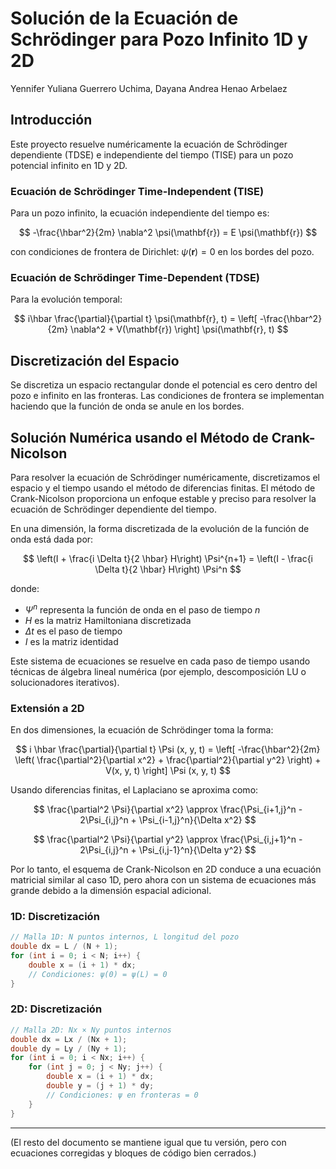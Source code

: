 # Solución de la Ecuación de Schrödinger para Pozo Infinito 1D y 2D

Yennifer Yuliana Guerrero Uchima, Dayana Andrea Henao Arbelaez

## Introducción

Este proyecto resuelve numéricamente la ecuación de Schrödinger dependiente (TDSE) e independiente del tiempo (TISE) para un pozo potencial infinito en 1D y 2D.

### Ecuación de Schrödinger Time-Independent (TISE)

Para un pozo infinito, la ecuación independiente del tiempo es:

$$
-\frac{\hbar^2}{2m} \nabla^2 \psi(\mathbf{r}) = E \psi(\mathbf{r})
$$

con condiciones de frontera de Dirichlet: $\psi(\mathbf{r}) = 0$ en los bordes del pozo.

### Ecuación de Schrödinger Time-Dependent (TDSE)

Para la evolución temporal:

$$
i\hbar \frac{\partial}{\partial t} \psi(\mathbf{r}, t) = \left[ -\frac{\hbar^2}{2m} \nabla^2 + V(\mathbf{r}) \right] \psi(\mathbf{r}, t)
$$

## Discretización del Espacio

Se discretiza un espacio rectangular donde el potencial es cero dentro del pozo e infinito en las fronteras. Las condiciones de frontera se implementan haciendo que la función de onda se anule en los bordes.

## Solución Numérica usando el Método de Crank-Nicolson

Para resolver la ecuación de Schrödinger numéricamente, discretizamos el espacio y el tiempo usando el método de diferencias finitas. El método de Crank-Nicolson proporciona un enfoque estable y preciso para resolver la ecuación de Schrödinger dependiente del tiempo.

En una dimensión, la forma discretizada de la evolución de la función de onda está dada por:

$$
\left(I + \frac{i \Delta t}{2 \hbar} H\right) \Psi^{n+1} = \left(I - \frac{i \Delta t}{2 \hbar} H\right) \Psi^n
$$

donde:
- $\Psi^n$ representa la función de onda en el paso de tiempo $n$
- $H$ es la matriz Hamiltoniana discretizada
- $\Delta t$ es el paso de tiempo
- $I$ es la matriz identidad

Este sistema de ecuaciones se resuelve en cada paso de tiempo usando técnicas de álgebra lineal numérica (por ejemplo, descomposición LU o solucionadores iterativos).

### Extensión a 2D

En dos dimensiones, la ecuación de Schrödinger toma la forma:

$$
i \hbar \frac{\partial}{\partial t} \Psi (x, y, t) =
\left[ -\frac{\hbar^2}{2m} \left( \frac{\partial^2}{\partial x^2} + \frac{\partial^2}{\partial y^2} \right) + V(x, y, t) \right] \Psi (x, y, t)
$$

Usando diferencias finitas, el Laplaciano se aproxima como:

$$
\frac{\partial^2 \Psi}{\partial x^2} \approx \frac{\Psi_{i+1,j}^n - 2\Psi_{i,j}^n + \Psi_{i-1,j}^n}{\Delta x^2}
$$

$$
\frac{\partial^2 \Psi}{\partial y^2} \approx \frac{\Psi_{i,j+1}^n - 2\Psi_{i,j}^n + \Psi_{i,j-1}^n}{\Delta y^2}
$$

Por lo tanto, el esquema de Crank-Nicolson en 2D conduce a una ecuación matricial similar al caso 1D, pero ahora con un sistema de ecuaciones más grande debido a la dimensión espacial adicional.

### 1D: Discretización

```cpp
// Malla 1D: N puntos internos, L longitud del pozo
double dx = L / (N + 1);
for (int i = 0; i < N; i++) {
    double x = (i + 1) * dx;
    // Condiciones: ψ(0) = ψ(L) = 0
}
```

### 2D: Discretización

```cpp
// Malla 2D: Nx × Ny puntos internos
double dx = Lx / (Nx + 1);
double dy = Ly / (Ny + 1);
for (int i = 0; i < Nx; i++) {
    for (int j = 0; j < Ny; j++) {
        double x = (i + 1) * dx;
        double y = (j + 1) * dy;
        // Condiciones: ψ en fronteras = 0
    }
}
```

---

(El resto del documento se mantiene igual que tu versión, pero con ecuaciones corregidas y bloques de código bien cerrados.)
